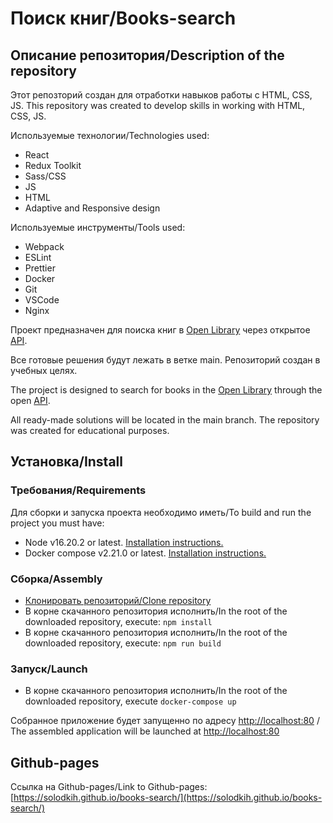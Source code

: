 # Поиск книг/Books-search

## Описание репозитория/Description of the repository

Этот репозторий создан для отработки навыков работы с HTML, CSS, JS.
This repository was created to develop skills in working with HTML, CSS, JS.

Используемые технологии/Technologies used:

- React
- Redux Toolkit
- Sass/CSS
- JS
- HTML
- Adaptive and Responsive design

Используемые инструменты/Tools used:

- Webpack
- ESLint
- Prettier
- Docker
- Git
- VSCode
- Nginx

Проект предназначен для поиска книг в [Open Library](https://openlibrary.org/) через открытое [API](https://openlibrary.org/developers/api).

Все готовые решения будут лежать в ветке main.
Репозиторий создан в учебных целях.

The project is designed to search for books in the [Open Library](https://openlibrary.org/) through the open [API](https://openlibrary.org/developers/api).

All ready-made solutions will be located in the main branch.
The repository was created for educational purposes.

## Установка/Install

### Требования/Requirements

Для сборки и запуска проекта необходимо иметь/To build and run the project you must have:

- Node v16.20.2 or latest. [Installation instructions.](https://nodejs.org/en)
- Docker compose v2.21.0 or latest. [Installation instructions.](https://docs.docker.com/compose/install/)

### Сборка/Assembly

- [Клонировать репозиторий/Clone repository](https://docs.github.com/ru/repositories/creating-and-managing-repositories/cloning-a-repository)
- В корне скачанного репозитория исполнить/In the root of the downloaded repository, execute: `npm install`
- В корне скачанного репозитория исполнить/In the root of the downloaded repository, execute: `npm run build`

### Запуск/Launch

- В корне скачанного репозитория исполнить/In the root of the downloaded repository, execute `docker-compose up`

Собранное приложение будет запущенно по адресу [http://localhost:80](http://localhost:80) /
The assembled application will be launched at [http://localhost:80](http://localhost:80)

## Github-pages

Cсылка на Github-pages/Link to Github-pages:
[https://solodkih.github.io/books-search/](https://solodkih.github.io/books-search/)
